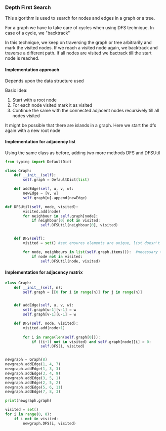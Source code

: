 ### Depth First Search

This algorithm is used to search for nodes and edges in a graph or a tree.

For a graph we have to take care of cycles when using DFS technique. In case of a cycle, we "backtrack"

In this technique, we keep on traversing the graph or tree arbitrarily and mark the visited nodes. If we reach a visited node again, we backtrack and traverse a different path. If all nodes are visited we bactrack till the start node is reached.


#### Implementation approach

Depends upon the data structure used

Basic idea:

1. Start with a root node
2. For each node visited mark it as visited
3. Continue the same with the connected adjacent nodes recursively till all nodes visited


It might be possible that there are islands in a graph. Here we start the dfs again with a new root node


#### Implementation for adjacency list

Using the same class as before, adding two more methods DFS and DFSUtil

```python
from typing import DefaultDict

class Graph:
    def __init__(self):
        self.graph = DefaultDict(list)

    def addEdge(self, u, v, w):
        newEdge = [v, w]
        self.graph[u].append(newEdge)

def DFSUtil(self, node, visited):
        visited.add(node)
        for neighbour in self.graph[node]:
            if neighbour[0] not in visited:
                self.DFSUtil(neighbour[0], visited)


    def DFS(self):
        visited = set() #set ensures elements are unique, list doesn't work here

        for node, neighbours in list(self.graph.items()):  #necessary to cast items as a list
            if node not in visited:
                self.DFSUtil(node, visited)
```

#### Implementation for adjacency matrix

```python
class Graph:
    def __init__(self, n):
        self.graph = [[0 for i in range(n)] for j in range(n)]


    def addEdge(self, u, v, w):
        self.graph[u-1][v-1] = w
        self.graph[v-1][u-1] = w

    def DFS(self, node, visited):
        visited.add(node+1)
        
        for i in range(len(self.graph[0])):
            if ((i+1) not in visited) and self.graph[node][i] > 0:
                self.DFS(i, visited)


newgraph = Graph(8)
newgraph.addEdge(1, 4, 7)
newgraph.addEdge(1, 3, 3)
newgraph.addEdge(3, 4, 9)
newgraph.addEdge(3, 5, 1)
newgraph.addEdge(2, 5, 2)
newgraph.addEdge(5, 6, 11)
newgraph.addEdge(7, 8, 3)

print(newgraph.graph)

visited = set()
for i in range(0, 8):
    if i not in visited:
        newgraph.DFS(i, visited)
```